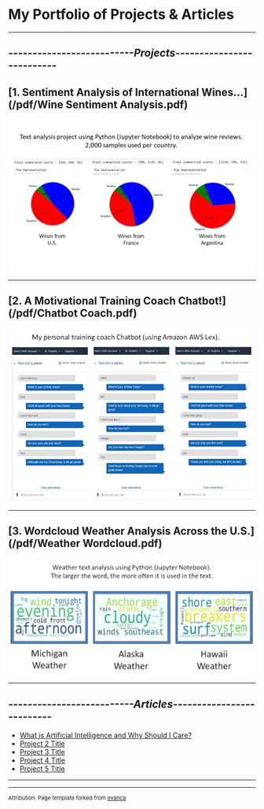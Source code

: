 # **My Portfolio of Projects & Articles**

---

## *--------------------------Projects--------------------------*

## [1. Sentiment Analysis of International Wines...](/pdf/Wine Sentiment Analysis.pdf)
<img src="images/WineReviews.JPG?raw=true"/>

---
## [2. A Motivational Training Coach Chatbot!](/pdf/Chatbot Coach.pdf)
<img src="images/ChatbotCoach.JPG?raw=true"/>

---
## [3. Wordcloud Weather Analysis Across the U.S.](/pdf/Weather Wordcloud.pdf)
<img src="images/WeatherWordcloud.JPG?raw=true"/>

---

## *--------------------------Articles--------------------------*

- [What is Artificial Intelligence and Why Should I Care?](https://www.linkedin.com/pulse/what-artificial-intelligence-why-should-i-care-john-dennis/)
- [Project 2 Title](http://example.com/)
- [Project 3 Title](http://example.com/)
- [Project 4 Title](http://example.com/)
- [Project 5 Title](http://example.com/)

---




---
<p style="font-size:11px">Attribution:  Page template forked from <a href="https://github.com/evanca/quick-portfolio">evanca</a></p>
<!-- Remove above link if you don't want to attribute -->
